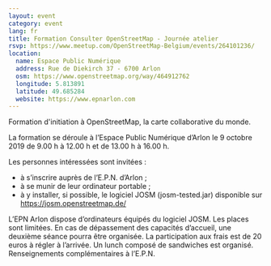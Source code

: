 ```yaml
---
layout: event
category: event
lang: fr
title: Formation Consulter OpenStreetMap - Journée atelier
rsvp: https://www.meetup.com/OpenStreetMap-Belgium/events/264101236/
location:
  name: Espace Public Numérique
  address: Rue de Diekirch 37 - 6700 Arlon
  osm: https://www.openstreetmap.org/way/464912762
  longitude: 5.813891
  latitude: 49.685284
  website: https://www.epnarlon.com
---
```


Formation d'initiation à OpenStreetMap, la carte collaborative du monde.

La formation se déroule à l’Espace Public Numérique d’Arlon le 9 octobre 2019 de 9.00 h à 12.00 h et de 13.00 h à 16.00 h.

Les personnes intéressées sont invitées :
- à s’inscrire auprès de l’E.P.N. d’Arlon ;
- à se munir de leur ordinateur portable ;
- à y installer, si possible, le logiciel JOSM (josm-tested.jar) disponible sur https://josm.openstreetmap.de/

L’EPN Arlon dispose d’ordinateurs équipés du logiciel JOSM. Les places sont limitées. En cas de dépassement des capacités d’accueil, une deuxième séance pourra être organisée. La participation aux
frais est de 20 euros à régler à l’arrivée. Un lunch composé de
sandwiches est organisé. Renseignements complémentaires à l’E.P.N.
